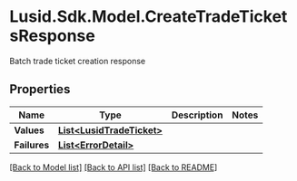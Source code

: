 # Lusid.Sdk.Model.CreateTradeTicketsResponse
Batch trade ticket creation response

## Properties

Name | Type | Description | Notes
------------ | ------------- | ------------- | -------------
**Values** | [**List&lt;LusidTradeTicket&gt;**](LusidTradeTicket.md) |  | 
**Failures** | [**List&lt;ErrorDetail&gt;**](ErrorDetail.md) |  | 

[[Back to Model list]](../README.md#documentation-for-models) [[Back to API list]](../README.md#documentation-for-api-endpoints) [[Back to README]](../README.md)

